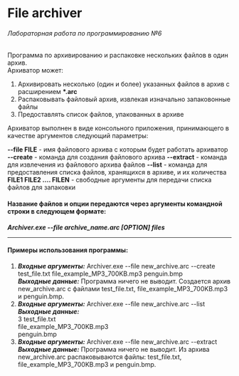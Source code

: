 # File archiver
###### Лабораторная работа по программированию №6

Программа по архивированию и распаковке нескольких файлов в один архив.  
Архиватор может:
1. Архивировать несколько (один и более) указанных файлов в архив с
расширением __*.arc__
2. Распаковывать файловый архив, извлекая изначально запаковонные
файлы
3. Предоставлять список файлов, упакованных в архиве

Архиватор выполнен в виде консольного приложения, принимающего в качестве аргументов следующий параметры: 

__--file FILE__ - имя файлового архива с которым будет работать архиватор
__--create__ - команда для создания файлового архива
__--extract__ - команда для извлечения из файлового архива файлов
__--list__ - команда для предоставления списка файлов, хранящихся в архиве, и их количества
__FILE1 FILE2 .... FILEN__ - свободные аргументы для передачи списка файлов для запаковки

#### Название файлов и опции передаются через аргументы командной строки в следующем формате:  
___Archiver.exe --file archive_name.arc [OPTION] files___

---
#### Примеры использования программы:
1. ___Входные аргументы:___ Archiver.exe --file new_archive.arc --create test_file.txt file_example_MP3_700KB.mp3 penguin.bmp  
___Выходные данные:___ Программа ничего не выводит. Создается архив new_archive.arc с файлами test_file.txt, file_example_MP3_700KB.mp3 и penguin.bmp.  
2. ___Входные аргументы:___ Archiver.exe --file new_archive.arc --list  
___Выходные данные:___  
3
test_file.txt  
file_example_MP3_700KB.mp3  
penguin.bmp  
3. ___Входные аргументы:___ Archiver.exe --file new_archive.arc --extract  
___Выходные данные:___ Программа ничего не выводит. Из архива new_archive.arc распаковываются файлы: test_file.txt, file_example_MP3_700KB.mp3 и penguin.bmp.